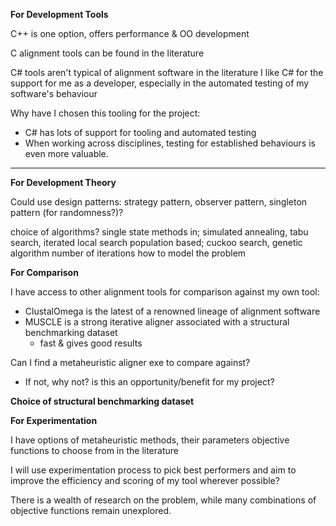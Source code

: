 **For Development Tools**

C++ is one option, offers performance & OO development

C alignment tools can be found in the literature

C# tools aren't typical of alignment software in the literature
I like C# for the support for me as a developer, especially in the automated testing of my software's behaviour

Why have I chosen this tooling for the project:
- C# has lots of support for tooling and automated testing
- When working across disciplines, testing for established behaviours is even more valuable. 

---

**For Development Theory**

Could use design patterns: strategy pattern, observer pattern, singleton pattern (for randomness?)?

choice of algorithms?
single state methods in; simulated annealing, tabu search, iterated local search
population based; cuckoo search, genetic algorithm
number of iterations
how to model the problem

**For Comparison**

I have access to other alignment tools for comparison against my own tool:
- ClustalOmega is the latest of a renowned lineage of alignment software 
- MUSCLE is a strong iterative aligner associated with a structural benchmarking dataset
	- fast & gives good results

Can I find a metaheuristic aligner exe to compare against?
- If not, why not? is this an opportunity/benefit for my project?

**Choice of structural benchmarking dataset**


**For Experimentation**

I have options of metaheuristic methods, their parameters
objective functions to choose from in the literature

I will use experimentation process to pick best performers and aim to improve the efficiency and scoring of my tool wherever possible?

There is a wealth of research on the problem, while many combinations of objective functions remain unexplored.

